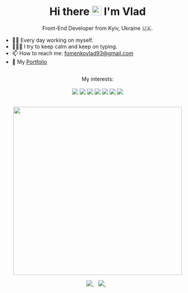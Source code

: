 ##
<h1 align='center'> Hi there <img src="https://media.giphy.com/media/hvRJCLFzcasrR4ia7z/giphy.gif" width="25px"> I'm Vlad</h1>

<p align='center'>
  Front-End Developer from Kyiv, Ukraine 🇺🇦.
</p>

- 😵‍💫 Every day working on myself.
- 🧑🏻‍💻 I try to keep calm and keep on typing.
- 📫 How to reach me: fomenkovlad93@gmail.com
- 💼 My [Portfolio](https://portfolio-vf-sm.netlify.app/)

##
<p align="center">
  My interests: <br>
  <br>
  <img src="https://img.shields.io/badge/html5%20-%23E34F26.svg?&style=for-the-badge&logo=html5&logoColor=white">
  <img src="https://img.shields.io/badge/css3%20-%231572B6.svg?&style=for-the-badge&logo=css3&logoColor=white">
  <img src="https://img.shields.io/badge/javascript%20-%23323330.svg?&style=for-the-badge&logo=javascript&logoColor=%23F7DF1E">
  <img src="https://img.shields.io/badge/react%20-%2320232a.svg?&style=for-the-badge&logo=react&logoColor=%2361DAFB">
  <img src="https://img.shields.io/badge/TypeScript-007ACC?style=for-the-badge&logo=typescript&logoColor=white">
  <img src="https://img.shields.io/badge/node.js%20-%2343853D.svg?&style=for-the-badge&logo=node.js&logoColor=white">
  <img src="https://img.shields.io/badge/express.js%20-%23404d59.svg?&style=for-the-badge">
</p>

##

<p align='center'>
  <a href="#"><img src="https://github-readme-stats.vercel.app/api?username=still-me&show_icons=true&count_private=true&theme=dark" width="450"></a>
</p>


<p align='center'>
  
  <a href="https://www.linkedin.com/in/vladyslav-fomenko/">
    <img src="https://img.shields.io/badge/linkedin-%230077B5.svg?&style=for-the-badge&logo=linkedin&logoColor=white" />
  </a>&nbsp;&nbsp;
  <a href="https://t.me/vladyslav_fomenko">
    <img src="https://img.shields.io/badge/Telegram-2CA5E0?style=for-the-badge&logo=telegram&logoColor=white" />        
  </a>&nbsp;&nbsp;
  
</p>
